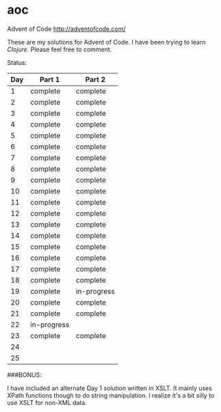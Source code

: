 # aoc
Advent of Code  http://adventofcode.com/


These are my solutions for Advent of Code. I have been trying to learn _Clojure_. Please feel free to comment.


Status:

Day    |  Part 1     | Part 2
------ | ----------- | -----------
1      | complete    | complete
2      | complete    | complete
3      | complete    | complete
4      | complete    | complete
5      | complete    | complete
6      | complete    | complete
7      | complete    | complete
8      | complete    | complete
9      | complete    | complete
10     | complete    | complete
11     | complete    | complete
12     | complete    | complete
13     | complete    | complete
14     | complete    | complete
15     | complete    | complete
16     | complete    | complete
17     | complete    | complete
18     | complete    | complete
19     | complete    | in-progress
20     | complete    | complete
21     | complete    | complete
22     | in-progress |          
23     | complete    | complete
24     |             |          
25     |             |          

###BONUS:

I have included an alternate Day 1 solution written in XSLT. It mainly uses XPath functions though to do string manipulation. I realize it's a bit silly to use XSLT for non-XML data.

